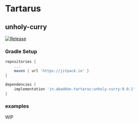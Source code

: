 # Tartarus 

## unholy-curry
[![Release](https://jitpack.io/v/in.abaddon/tartarus.svg)](https://jitpack.io/#in.abaddon/tartarus)

### Gradle Setup
```groovy
repositories {
    ...
    maven { url 'https://jitpack.io' }
}

dependencies {
    implementation 'in.abaddon.tartarus:unholy-curry:0.0.1'
}

```

### examples
WIP
